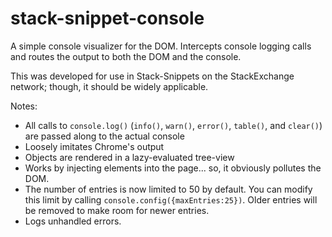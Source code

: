 # stack-snippet-console
A simple console visualizer for the DOM. Intercepts console logging calls and routes the output to both the DOM and the console.

This was developed for use in Stack-Snippets on the StackExchange network; though, it should be widely applicable.

Notes:
- All calls to `console.log()` (`info()`, `warn()`, `error()`, `table()`, and `clear()`)  are passed along to the actual console
- Loosely imitates Chrome's output
- Objects are rendered in a lazy-evaluated tree-view
- Works by injecting elements into the page... so, it obviously pollutes the DOM.
- The number of entries is now limited to 50 by default. You can modify this limit by calling `console.config({maxEntries:25})`. Older entries will be removed to make room for newer entries.
- Logs unhandled errors.